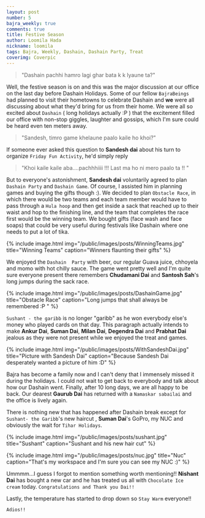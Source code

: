 ```yaml
---
layout: post
number: 5
bajra_weekly: true
comments: true
title: Festive Season 
author: Loomila Hada
nickname: loomila
tags: Bajra, Weekly, Dashain, Dashain Party, Treat
coverimg: Coverpic
---
```


> "Dashain pachhi hamro lagi ghar bata k k lyaune ta?"

Well,  the festive season is on and this was the major discussion at our office on the last day before Dashain Holidays. Some of our fellow `BajraBeings` had planned to visit their hometowns to celebrate Dashain and **we** were all discussing about what they'd bring for us from their home. We were all so excited about `Dashain` ( long holidays actually :P ) that the excitement filled our office with non-stop giggles, laughter and gossips, which I'm sure  could be heard even ten meters away.

> "Sandesh, timro game khelaune paalo kaile ho khoi?"

If someone ever asked this question to **Sandesh dai** about his turn to organize `Friday Fun Activity`, he'd simply reply

> "Khoi kaile kaile aba....pachhhiiii !!! Last ma ho ni mero paalo ta !! "

But to everyone's astonishment, **Sandesh dai** voluntarily agreed to plan `Dashain Party` and `Dashain Game`. Of course, I assisted him in planning games and buying the gifts though :). We decided to plan `Obstacle Race`, in which there would be two teams and each team member would have to pass through a `Hula hoop` and then get inside a sack that reached up to their waist and hop to the finishing line, and the team that completes the race first would be the winning team. We bought gifts (face wash and face soaps) that could be very useful during festivals like Dashain where one needs to put a lot of tika. 

{% include image.html
            img="/public/images/posts/WinningTeams.jpg"
            title="Winning Teams"
            caption="Winners flaunting their gifts" %}

We enjoyed the `Dashain  Party` with beer, our regular Guava juice, chhoyela and momo with hot chilly sauce. The game went pretty well and I'm quite sure everyone present there remembers **Chudamani Dai** and **Santosh Sah**'s long jumps during the sack race.  

{% include image.html
            img="/public/images/posts/DashainGame.jpg"
            title="Obstacle Race"
            caption="Long jumps that shall always be remembered :P " %}

`Sushant - the garibb` is no longer "garibb" as he won everybody else's money who played cards on that day. This paragraph actually intends to make **Ankur Dai**, **Suman Dai**, **Milan Dai**,  **Degendra Dai** and **Prabhat Dai** jealous as they were not present while we enjoyed the treat and games.

{% include image.html
            img="/public/images/posts/WithSandeshDai.jpg"
            title="Picture with Sandesh Dai"
            caption="Because Sandesh Dai desperately wanted a picture of him :D" %}


Bajra has become a family now and I can't deny that I immensely missed it during the holidays. I could not wait to get back to everybody and talk about how our Dashain went. Finally, after 10 long days, we are all happy to be back. Our dearest **Gaurub Dai** has returned with a `Namaskar sabailai` and the office is lively again.


There is nothing new that has happened after Dashain break except for `Sushant- the Garibb`'s new haircut , **Suman Dai**'s GoPro, my NUC and obviously the wait for `Tihar Holidays`.    

{% include image.html
            img="/public/images/posts/sushant.jpg"
            title="Sushant"
            caption="Sushant and his new hair cut" %}


{% include image.html
            img="/public/images/posts/nuc.jpg"
            title="Nuc"
            caption="That's my workspace and I'm sure you can see my NUC :)" %}

Ummmm...I guess I forgot to mention something worth mentioning!! **Nishant Dai** has bought a new car and he has treated us all with `Chocolate Ice cream` today. `Congratulations and Thank you Dai!!`

Lastly, the temperature has started to drop down so `Stay Warm` everyone!!


`Adios!!`